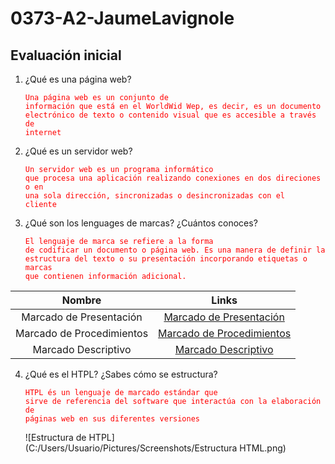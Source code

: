# 0373-A2-JaumeLavignole
## **Evaluación inicial**

1. ¿Qué es una página web?

   <code style="color : red">Una página web es un conjunto de información que está en el WorldWid Wep, es decir, es un documento electrónico de texto o contenido visual que es accesible a través de internet</code>

2. ¿Qué es un servidor web?

   <code style="color : red">Un servidor web es un programa informático que procesa una aplicación realizando conexiones en dos direciones o en una sola dirección, sincronizadas o desincronizadas con el cliente</code>

3. ¿Qué son los lenguages de marcas? ¿Cuántos conoces?
   
   <code style="color : red">El lenguaje de marca se refiere a la forma de codificar un documento o página web. Es una manera de definir la estructura del texto o su presentación incorporando etiquetas o marcas que contienen información adicional.</code>

|         **Nombre**          |                                             **Links**                                                      |
|:---------------------------:|:----------------------------------------------------------------------------------------------------------:| 
| Marcado de Presentación     | [Marcado de Presentación](https://www.bibliopos.es/Biblion-A2-Biblioteconomia/10Lenguajes-de-marcado.pdf)  |
| Marcado de Procedimientos   | [Marcado de Procedimientos](https://es.wikipedia.org/wiki/Lenguaje_de_marcado)                             |
| Marcado Descriptivo         | [Marcado Descriptivo](https://cv.uoc.edu/UOC/a/moduls/90/90_225/web/main/m1/v4_1.html)                     |

4. ¿Qué es el HTPL? ¿Sabes cómo se estructura?

   <code style="color : red">HTPL és un lenguaje de marcado estándar que sirve de referencia del software que interactúa con la elaboración de páginas web en sus diferentes versiones</code>

   
   ![Estructura de HTPL](C:/Users/Usuario/Pictures/Screenshots/Estructura HTML.png)
